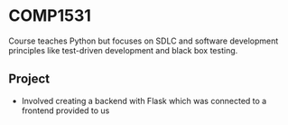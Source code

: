 # COMP1531

Course teaches Python but focuses on SDLC and software development principles like test-driven development and black box testing.

## Project

- Involved creating a backend with Flask which was connected to a frontend provided to us
